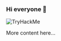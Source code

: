 ### Hi  everyone 👋


<img src="https://tryhackme-badges.s3.amazonaws.com/0xYumeko.png" alt="TryHackMe">

More content here...

